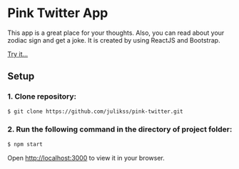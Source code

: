 # Pink Twitter App

This app is a great place for your thoughts. Also, you can read about your zodiac sign and get a joke.
It is created by using ReactJS and Bootstrap.

[Try it...](https://julikss.github.io/pink-twitter/)

## Setup

### 1. Clone repository:
```bash
$ git clone https://github.com/julikss/pink-twitter.git
```

### 2. Run the following command in the directory of project folder:
```bash
$ npm start
```

Open [http://localhost:3000](http://localhost:3000) to view it in your browser.

